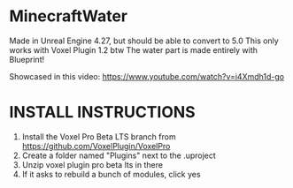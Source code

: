 # MinecraftWater

Made in Unreal Engine 4.27, but should be able to convert to 5.0
This only works with Voxel Plugin 1.2 btw
The water part is made entirely with Blueprint!

Showcased in this video: https://www.youtube.com/watch?v=i4Xmdh1d-go

INSTALL INSTRUCTIONS
====================
1. Install the Voxel Pro Beta LTS branch from https://github.com/VoxelPlugin/VoxelPro
2. Create a folder named "Plugins" next to the .uproject
3. Unzip voxel plugin pro beta lts in there
4. If it asks to rebuild a bunch of modules, click yes

